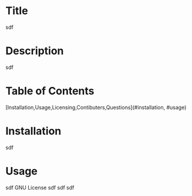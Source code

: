 # Title
sdf

# Description
sdf

# Table of Contents
[Installation,Usage,Licensing,Contibuters,Questions](#installation, #usage)

# Installation
sdf
# Usage
sdf
GNU License
sdf
sdf
sdf